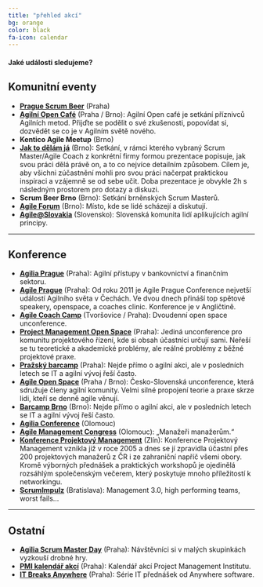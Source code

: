```yaml
---
title: "přehled akcí"
bg: orange
color: black
fa-icon: calendar
---
```


#### Jaké události sledujeme?

## Komunitní eventy

- **[Prague Scrum Beer](https://scrumbeer.cz/)** (Praha)
- **[Agilní Open Café](https://agilniasociace.cz/category/otevrena-agilni-setkani/)** (Praha / Brno): Agilní Open café je setkání příznivců Agilních metod. Přijďte se podělit o své zkušenosti, popovídat si, dozvědět se co je v Agilním světě nového.
- **Kentico Agile Meetup** (Brno)
- **[Jak to dělám já](https://jaktodelamja.cz/)** (Brno): Setkání, v rámci kterého vybraný Scrum Master/Agile Coach z konkrétní firmy formou prezentace popisuje, jak svou práci dělá právě on, a to co nejvíce detailním způsobem. Cílem je, aby všichni zúčastnění mohli pro svou práci načerpat praktickou inspiraci a vzájemně se od sebe učit. Doba prezentace je obvykle 2h s následným prostorem pro dotazy a diskuzi.
- **Scrum Beer Brno** (Brno): Setkání brněnských Scrum Masterů.
- **[Agile Forum](https://agileforum.cz)** (Brno): Místo, kde se lidé scházejí a diskutují.
- **[Agile@Slovakia](https://agile.sk/)** (Slovensko): Slovenská komunita lidí aplikujících agilní principy.

-------------------------

## Konference

- **[Agilia Prague](http://agiliaprague.com/)** (Praha): Agilní přístupy v bankovnictví a finančním sektoru.
- **[Agile Prague](https://agileprague.com)** (Praha): Od roku 2011 je Agile Prague Conference nejvetší událostí Agilního světa v Čechách. Ve dvou dnech přináší top spětové speakery, openspace, a coaches clinic. Konference je v Angličtině.
- **[Agile Coach Camp](https://agilecoachcamp.cz/)** (Tvoršovice / Praha): Dvoudenní open space unconference.
- **[Project Management Open Space](https://www.pmopenspace.cz/)** (Praha): Jediná unconference pro komunitu projektového řízení, kde si obsah účastníci určují sami. Neřeší se tu teoretické a akademické problémy, ale reálné problémy z běžné projektové praxe.
- **[Pražský barcamp](https://www.prazskybarcamp.cz/)** (Praha): Nejde přímo o agilní akci, ale v posledních letech se IT a agilní vývoj řeší často.
- **[Agile Open Space](https://www.agileopenspace.cz/)** (Praha / Brno): Česko-Slovenská unconference, která sdružuje členy agilní komunity. Velmi silné propojení teorie a praxe skrze lidi, kteří se denně agile věnují.
- **[Barcamp Brno](http://www.barcampbrno.cz)** (Brno): Nejde přímo o agilní akci, ale v posledních letech se IT a agilní vývoj řeší často.
- **[Agilia Conference](http://agiliaconference.com/)** (Olomouc)
- **[Agile Management Congress](https://agilemanagementcongress.com/)** (Olomouc): &bdquo;Manažeři manažerům.&ldquo;
- **[Konference Projektový Management](https://www.konferencepm.cz)** (Zlín): Konference Projektový Management vznikla již v roce 2005 a dnes se jí zpravidla účastní přes 200 projektových manažerů z ČR i ze zahraniční napříč všemi obory. Kromě výborných přednášek a praktických workshopů je ojedinělá rozsáhlým společenským večerem, který poskytuje mnoho příležitostí k networkingu.
- **[ScrumImpulz](https://www.scrumimpulz.sk/)** (Bratislava): Management 3.0, high performing teams, worst fails…

-------------------------

## Ostatní

- **[Agilia Scrum Master Day](http://agiliascrumday.com/)** (Praha): Návštěvníci si v malých skupinkách vyzkouší drobné hry.
- **[PMI kalendář akcí](https://www.pmi.cz/kalendar-akci)** (Praha): Kalendář akcí Project Management Institutu.
- **[IT Breaks Anywhere](http://education.anywhere.cz/index.php/it-breaks)** (Praha): Série IT přednášek od Anywhere software.
